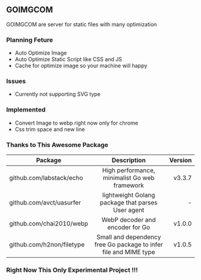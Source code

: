 ## GOIMGCOM

GOIMGCOM are server for static files with many optimization

### Planning Feture
* Auto Optimize Image
* Auto Optimize Static Script like CSS and JS
* Cache for optimize image so your machine will happy

### Issues
* Currently not supporting SVG type

### Implemented
* Convert Image to webp right now only for chrome
* Css trim space and new line

### Thanks to This Awesome Package
| Package                   | Description                                                       | Version   |
| ------------------------- |:-----------------------------------------------------------------:| ---------:|
| github.com/labstack/echo  | High performance, minimalist Go web framework                     | v3.3.7    |
| github.com/avct/uasurfer  | lightweight Golang package that parses User agent                 | -         |
| github.com/chai2010/webp  | WebP decoder and encoder for Go                                   | v1.0.0    |
| github.com/h2non/filetype | Small and dependency free Go package to infer file and MIME type  | v1.0.5    |


### Right Now This Only Experimental Project !!!